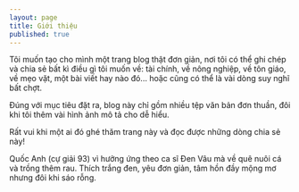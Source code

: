 ```yaml
---
layout: page
title: Giới thiệu
published: true
---
```


Tôi muốn tạo cho mình một trang blog thật đơn giản, nơi tôi có thể ghi chép và chia sẻ bất kì điều gì tôi muốn về: tài chính, về nông nghiệp, về tôn giáo, về mẹo vặt, một bài viết hay nào đó... hoặc cũng có thể là vài dòng suy nghĩ bất chợt.

Đúng với mục tiêu đặt ra, blog này chỉ gồm nhiều tệp văn bản đơn thuần, đôi khi tôi thêm vài hình ảnh mô tả cho dễ hiểu. 

Rất vui khi một ai đó ghé thăm trang này và đọc được những dòng chia sẻ này! 

Quốc Anh (cự giải 93) vì hưởng ứng theo ca sĩ Đen Vâu mà về quê nuôi cá và trồng thêm rau. Thích trắng đen, yêu đơn giản, tâm hồn đầy mộng mơ nhưng đôi khi sáo rỗng.

